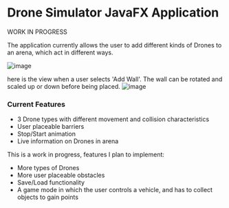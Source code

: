 # Drone Simulator JavaFX Application

WORK IN PROGRESS

The application currently allows the user to add different kinds of Drones to an arena, which act in different ways. 

![image](https://user-images.githubusercontent.com/66826402/143677362-258058f9-3b9c-453a-a77a-457b7583be66.png)

here is the view when a user selects 'Add Wall'. The wall can be rotated and scaled up or down before being placed.
![image](https://user-images.githubusercontent.com/66826402/143677479-a3d0630c-acf6-4f90-8050-54a2e2e48356.png)


### Current Features
- 3 Drone types with different movement and collision characteristics
- User placeable barriers
- Stop/Start animation
- Live information on Drones in arena

This is a work in progress, features I plan to implement:
- More types of Drones
- More user placeable obstacles
- Save/Load functionality
- A game mode in which the user controls a vehicle, and has to collect objects to gain points
